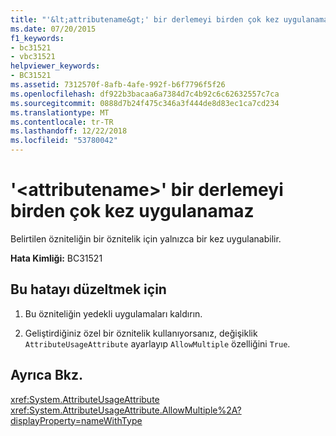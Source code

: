 ```yaml
---
title: "'&lt;attributename&gt;' bir derlemeyi birden çok kez uygulanamaz"
ms.date: 07/20/2015
f1_keywords:
- bc31521
- vbc31521
helpviewer_keywords:
- BC31521
ms.assetid: 7312570f-8afb-4afe-992f-b6f7796f5f26
ms.openlocfilehash: df922b3bacaa6a7384d7c4b92c6c62632557c7ca
ms.sourcegitcommit: 0888d7b24f475c346a3f444de8d83ec1ca7cd234
ms.translationtype: MT
ms.contentlocale: tr-TR
ms.lasthandoff: 12/22/2018
ms.locfileid: "53780042"
---
```

# <a name="ltattributenamegt-cannot-be-applied-more-than-once-to-an-assembly"></a>'&lt;attributename&gt;' bir derlemeyi birden çok kez uygulanamaz
Belirtilen özniteliğin bir öznitelik için yalnızca bir kez uygulanabilir.  
  
 **Hata Kimliği:** BC31521  
  
## <a name="to-correct-this-error"></a>Bu hatayı düzeltmek için  
  
1.  Bu özniteliğin yedekli uygulamaları kaldırın.  
  
2.  Geliştirdiğiniz özel bir öznitelik kullanıyorsanız, değişiklik `AttributeUsageAttribute` ayarlayıp `AllowMultiple` özelliğini `True`.  
  
## <a name="see-also"></a>Ayrıca Bkz.  
 <xref:System.AttributeUsageAttribute>  
 <xref:System.AttributeUsageAttribute.AllowMultiple%2A?displayProperty=nameWithType>
